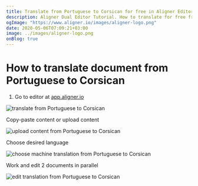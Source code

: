 ```yaml
---
title: Translate from Portuguese to Corsican for free in Aligner Editor
description: Aligner Dual Editor Tutorial. How to translate for free from Portuguese to Corsican. Aligner is multilingual document management platform. 
ogImage: "https://www.aligner.io/images/aligner-logo.png"
date: 2020-05-06T07:09:21+03:00
image: ../images/aligner-logo.png
onBlog: true
---
```


# How to translate document from Portuguese to Corsican

1. Go to editor at [app.aligner.io](https://app.aligner.io "Aligner App web page")

![translate from Portuguese to Corsican](../aligner-blank-editor.png "translate from Portuguese to Corsican")

Copy-paste content or upload content

![upload content from Portuguese to Corsican](../aligner-uploaded-document.png "upload content from Portuguese to Corsican")

Choose desired language

![choose machine translation from Portuguese to Corsican](../aligner-language-dropdown.png "choose machine translation from Portuguese to Corsican")

Work and edit 2 documents in parallel

![edit translation from Portuguese to Corsican](../aligner-double-sitded-editor.png "edit translation from Portuguese to Corsican")

